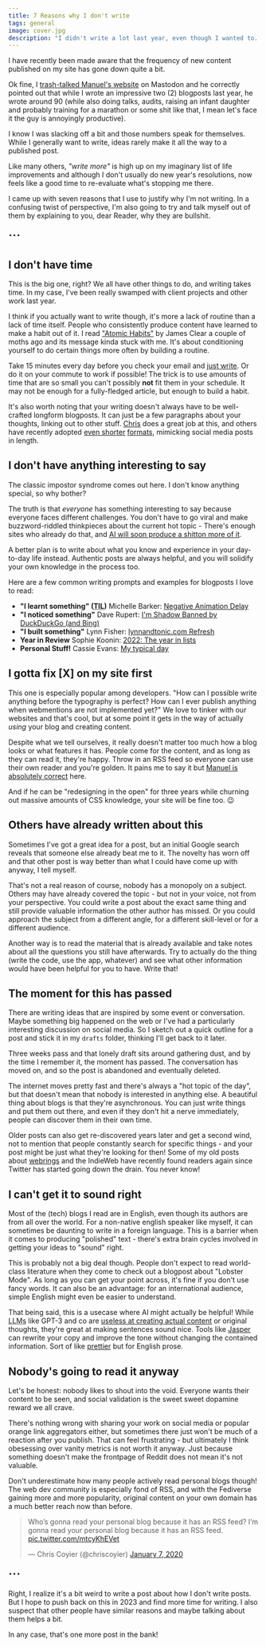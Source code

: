 ```yaml
---
title: 7 Reasons why I don't write
tags: general
image: cover.jpg
description: "I didn't write a lot last year, even though I wanted to. Here are the things I tell myself that keep me from writing, and why they are probably bullshit."
---
```


<p class="lead">I have recently been made aware that the frequency of new content published on my site has gone down quite a bit.</p>

Ok fine, I [trash-talked Manuel's website](https://front-end.social/@matuzo/109768438608948867) on Mastodon and he correctly pointed out that while I wrote an impressive two (2) blogposts last year, he wrote around 90 (while also doing talks, audits, raising an infant daughter and probably training for a marathon or some shit like that, I mean let's face it the guy is annoyingly productive).

I know I was slacking off a bit and those numbers speak for themselves. While I generally want to write, ideas rarely make it all the way to a published post.

Like many others, _"write more"_ is high up on my imaginary list of life improvements and although I don't usually do new year's resolutions, now feels like a good time to re-evaluate what's stopping me there.

I came up with seven reasons that I use to justify why I'm not writing. In a confusing twist of perspective, I'm also going to try and talk myself out of them by explaining to you, dear Reader, why they are bullshit.

<div class="u-align-center" aria-hidden="true" style="font-size:2em">···</div>

## I don't have time

This is the big one, right? We all have other things to do, and writing takes time. In my case, I've been really swamped with client projects and other work last year.

I think if you actually want to write though, it's more a lack of routine than a lack of time itself. People who consistently produce content have learned to make a habit out of it. I read ["Atomic Habits"](https://jamesclear.com/atomic-habits) by James Clear a couple of moths ago and its message kinda stuck with me. It's about conditioning yourself to do certain things more often by building a routine.

Take 15 minutes every day before you check your email and [just write](https://www.sarasoueidan.com/desk/just-write/). Or do it on your commute to work if possible! The trick is to use amounts of time that are so small you can't possibly **not** fit them in your schedule. It may not be enough for a fully-fledged article, but enough to build a habit.

It's also worth noting that your writing doesn't always have to be well-crafted longform blogposts. It can just be a few paragraphs about your thoughts, linking out to other stuff. [Chris](https://chriscoyier.net/) does a great job at this, and others have recently adopted [even shorter](https://nerdy.dev/) [formats](https://jhey.dev/), mimicking social media posts in length.

## I don't have anything interesting to say

The classic impostor syndrome comes out here. I don't know anything special, so why bother?

The truth is that _everyone_ has something interesting to say because everyone faces different challenges. You don't have to go viral and make buzzword-riddled thinkpieces about the current hot topic - There's enough sites who already do that, and [AI will soon produce a shitton more of it](https://maggieappleton.com/ai-dark-forest).

A better plan is to write about what you know and experience in your day-to-day life instead. Authentic posts are always helpful, and you will solidify your own knowledge in the process too.

Here are a few common writing prompts and examples for blogposts I love to read:

-   **"I learnt something" (<abbr title="Today I learned">TIL</abbr>)**
    Michelle Barker: [Negative Animation Delay](https://css-irl.info/quick-tip-negative-animation-delay/)
-   **"I noticed something"**
    Dave Rupert: [I'm Shadow Banned by DuckDuckGo (and Bing)](https://daverupert.com/2023/01/shadow-banned-by-duckduckgo-and-bing/)
-   **"I built something"**
    Lynn Fisher: [lynnandtonic.com Refresh](https://lynnandtonic.com/thoughts/entries/case-study-2022-refresh/)
-   **Year in Review**
    Sophie Koonin: [2022: The year in lists](https://localghost.dev/blog/2022-the-year-in-lists/)
-   **Personal Stuff!**
    Cassie Evans: [My typical day](https://www.cassie.codes/posts/my-typical-day/)

## I gotta fix [X] on my site first

This one is especially popular among developers. "How can I possible write anything before the typography is perfect? How can I ever publish anything when webmentions are not implemented yet?" We love to tinker with our websites and that's cool, but at some point it gets in the way of actually _using_ your blog and creating content.

Despite what we tell ourselves, it really doesn't matter too much how a blog looks or what features it has. People come for the content, and as long as they can read it, they're happy. Throw in an RSS feed so everyone can use their own reader and you're golden. It pains me to say it but [Manuel is absolutely correct](https://front-end.social/@matuzo/109768438608948867) here.

And if he can be "redesigning in the open" for three years while churning out massive amounts of CSS knowledge, your site will be fine too. 😉

## Others have already written about this

Sometimes I've got a great idea for a post, but an initial Google search reveals that someone else already beat me to it. The novelty has worn off and that other post is way better than what I could have come up with anyway, I tell myself.

That's not a real reason of course, nobody has a monopoly on a subject. Others may have already covered the topic - but not in your voice, not from your perspective. You could write a post about the exact same thing and still provide valuable information the other author has missed. Or you could approach the subject from a different angle, for a different skill-level or for a different audience.

Another way is to read the material that is already available and take notes about all the questions you still have afterwards. Try to actually do the thing (write the code, use the app, whatever) and see what other information would have been helpful for you to have. Write that!

## The moment for this has passed

There are writing ideas that are inspired by some event or conversation. Maybe something big happened on the web or I've had a particularly interesting discussion on social media. So I sketch out a quick outline for a post and stick it in my `drafts` folder, thinking I'll get back to it later.

Three weeks pass and that lonely draft sits around gathering dust, and by the time I remember it, the moment has passed. The conversation has moved on, and so the post is abandoned and eventually deleted.

The internet moves pretty fast and there's always a "hot topic of the day", but that doesn't mean that nobody is interested in anything else. A beautiful thing about blogs is that they're asynchronous. You can just write things and put them out there, and even if they don't hit a nerve immediately, people can discover them in their own time.

Older posts can also get re-discovered years later and get a second wind, not to mention that people constantly search for specific things - and your post might be just what they're looking for then! Some of my old posts about [webrings](/blog/webring-kit/) and the IndieWeb have recently found readers again since Twitter has started going down the drain. You never know!

## I can't get it to sound right

Most of the (tech) blogs I read are in English, even though its authors are from all over the world. For a non-native english speaker like myself, it can sometimes be daunting to write in a foreign language. This is a barrier when it comes to producing "polished" text - there's extra brain cycles involved in getting your ideas to "sound" right.

This is probably not a big deal though. People don't expect to read world-class literature when they come to check out a blogpost about "Lobster Mode". As long as you can get your point across, it's fine if you don't use fancy words. It can also be an advantage: for an international audience, simple English might even be easier to understand.

That being said, this is a usecase where AI might actually be helpful! While <abbr title="Large Language Models">LLMs</abbr> like GPT-3 and co are [useless at creating actual content](https://themarkup.org/hello-world/2023/01/28/decoding-the-hype-about-ai) or original thoughts, they're great at making sentences sound nice. Tools like [Jasper](https://www.jasper.ai/) can rewrite your copy and improve the tone without changing the contained information. Sort of like [prettier](https://prettier.io/) but for English prose.

## Nobody's going to read it anyway

Let's be honest: nobody likes to shout into the void. Everyone wants their content to be seen, and social validation is the sweet sweet dopamine reward we all crave.

There's nothing wrong with sharing your work on social media or popular orange link aggregators either, but sometimes there just won't be much of a reaction after you publish. That can feel frustrating - but ultimately I think obesessing over vanity metrics is not worth it anyway. Just because something doesn't make the frontpage of Reddit does not mean it's not valuable.

Don't underestimate how many people actively read personal blogs though! The web dev community is especially fond of RSS, and with the Fediverse gaining more and more popularity, original content on your own domain has a much better reach now than before.

<blockquote class="twitter-tweet"><p lang="en" dir="ltr">Who’s gonna read your personal blog because it has an RSS feed? I’m gonna read your personal blog because it has an RSS feed. <a href="https://t.co/mtcyKhEVet">pic.twitter.com/mtcyKhEVet</a></p>&mdash; Chris Coyier (@chriscoyier) <a href="https://twitter.com/chriscoyier/status/1214606808125341696?ref_src=twsrc%5Etfw">January 7, 2020</a></blockquote>

<div class="u-align-center" aria-hidden="true" style="font-size:2em">···</div>

Right, I realize it's a bit weird to write a post about how I don't write posts. But I hope to push back on this in 2023 and find more time for writing. I also suspect that other people have similar reasons and maybe talking about them helps a bit.

In any case, that's one more post in the bank!
